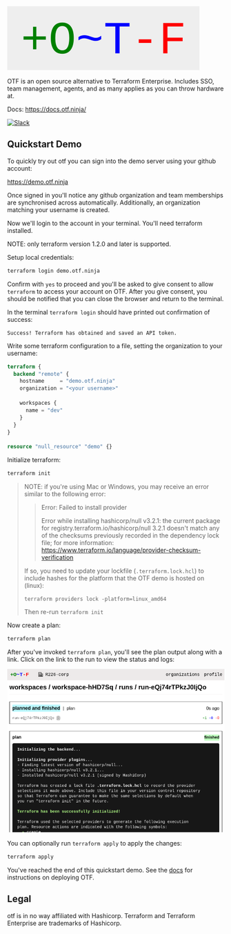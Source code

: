 ![OTF logo](/readme_inkscape_logo.png)

OTF is an open source alternative to Terraform Enterprise. Includes SSO, team management, agents, and as many applies as you can throw hardware at.

Docs: https://docs.otf.ninja/

[![Slack](https://img.shields.io/badge/join-slack%20community-brightgreen)](https://join.slack.com/t/otf-pg29376/shared_invite/zt-1jga4k1cl-bzmJg71f4uUB9fJhxdT~gQ)

## Quickstart Demo

To quickly try out otf you can sign into the demo server using your github account:

https://demo.otf.ninja

Once signed in you'll notice any github organization and team memberships are synchronised across automatically. Additionally, an organization matching your username is created.

Now we'll login to the account in your terminal. You'll need terraform installed.

NOTE: only terraform version 1.2.0 and later is supported.

Setup local credentials:

```bash
terraform login demo.otf.ninja
```

Confirm with `yes` to proceed and you'll be asked to give consent to allow `terraform` to access your account on OTF. After you give consent, you should be notified that you can close the browser and return to the terminal.

In the terminal `terraform login` should have printed out confirmation of success:

```
Success! Terraform has obtained and saved an API token.
```

Write some terraform configuration to a file, setting the organization to your username:

```terraform
terraform {
  backend "remote" {
    hostname     = "demo.otf.ninja"
    organization = "<your username>"

    workspaces {
      name = "dev"
    }
  }
}

resource "null_resource" "demo" {}
```

Initialize terraform:

```bash
terraform init
```

> NOTE: if you're using Mac or Windows, you may receive an error similar to the following error:
>
> > Error: Failed to install provider
> >
> > Error while installing hashicorp/null v3.2.1: the current package for registry.terraform.io/hashicorp/null 3.2.1
> > doesn't match any of the checksums previously recorded in the dependency lock file; for more information:
> > https://www.terraform.io/language/provider-checksum-verification
>
> If so, you need to update your lockfile (`.terraform.lock.hcl`) to include hashes for the platform that the OTF demo is hosted on (linux):
>
> ```
> terraform providers lock -platform=linux_amd64
> ```
>
> Then re-run `terraform init`

Now create a plan:

```bash
terraform plan
```

After you've invoked `terraform plan`, you'll see the plan output along with a link. Click on the link to the run to view the status and logs:

<kbd align="center">
    <img src="./docs/images/run_page_planned_and_finished_state.png" width="600px" />
</kbd>

You can optionally run `terraform apply` to apply the changes:

```bash
terraform apply
```

You've reached the end of this quickstart demo. See the [docs](https://docs.otf.ninja) for instructions on deploying OTF.

## Legal

otf is in no way affiliated with Hashicorp. Terraform and Terraform Enterprise are trademarks of Hashicorp.
